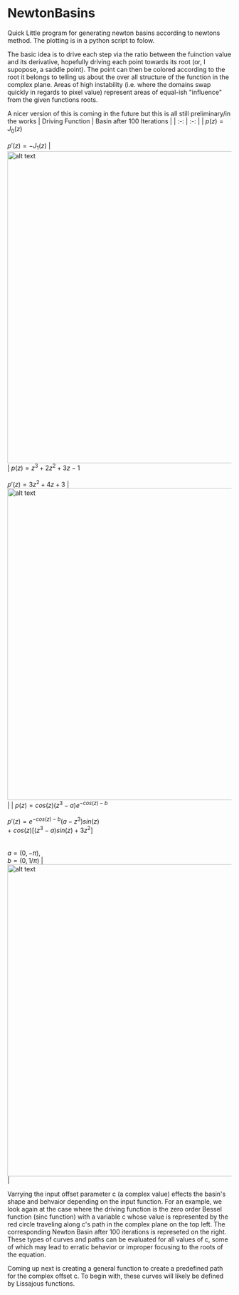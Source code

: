 # NewtonBasins
Quick Little program for generating newton basins according to newtons method. The plotting is in a python script to folow. 

The basic idea is to drive each step via the ratio between the fuinction value and its derivative, hopefully driving each point towards its root (or, I supopose, a saddle point). The point can then be colored according to the root it belongs to telling us about the over all structure of the function in the complex plane. Areas of high instability (i.e. where the domains swap quickly in regards to pixel value) represent areas of equal-ish "influence" from the given functions roots. 


A nicer version of this is coming in the future but this is all still preliminary/in the works
| Driving Function  | Basin after 100 Iterations |
| :-: | :-: |
| $p(z) = J_0(z)$ <br /> <br />  $p'(z) = -J_1(z)$ |  <img src="https://github.com/michaelLukasik/NewtonBasins/assets/138163589/1759249c-6645-4e07-9d09-d55daa98de06" alt="alt text" width="1000" height="700"> 
| $p(z) = z^3 + 2z^2 + 3z -1$ <br /> <br />  $p'(z) = 3z^2 +4z + 3$ | <img src="https://github.com/michaelLukasik/NewtonBasins/assets/138163589/9717e975-2795-40cf-8829-af61bf7475c5" alt="alt text" width="1000" height="700">   |
| $p(z) = cos(z)(z^3 -a) e^{-cos(z)-b}$  <br /> <br />  $p'(z) =e^{-cos(z) - b} (a-z^3)sin(z)$  <br /> $+$ $cos(z)[(z^3-a)sin(z) +3z^2]$  <br /> <br /><br /> $a = (0, -\pi)$, <br /> $b= (0, 1/\pi)$ | <img src="https://github.com/michaelLukasik/NewtonBasins/assets/138163589/3f33eed0-7465-4a8a-942f-05c4bb7ca46c" alt="alt text" width="1000" height="700">  |

Varrying the input offset parameter c (a complex value) effects the basin's shape and behvaior depending on the input function. For an example, we look again at the case where the driving function is the zero order Bessel function (sinc function) with a variable c whose value is represented by the red circle traveling along c's path in the complex plane on the top left. The corresponding Newton Basin after 100 iterations is represeted on the right. These types of curves and paths can be evaluated for all values of c, some of which may lead to erratic behavior or improper focusing to the roots of the equation. 



Coming up next is creating a general function to create a predefined path for the complex offset c. To begin with, these curves will likely be defined by Lissajous functions. 


